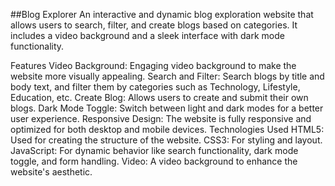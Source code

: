 ##Blog Explorer
An interactive and dynamic blog exploration website that allows users to search, filter, and create blogs based on categories. It includes a video background and a sleek interface with dark mode functionality.

Features
Video Background: Engaging video background to make the website more visually appealing.
Search and Filter: Search blogs by title and body text, and filter them by categories such as Technology, Lifestyle, Education, etc.
Create Blog: Allows users to create and submit their own blogs.
Dark Mode Toggle: Switch between light and dark modes for a better user experience.
Responsive Design: The website is fully responsive and optimized for both desktop and mobile devices.
Technologies Used
HTML5: Used for creating the structure of the website.
CSS3: For styling and layout.
JavaScript: For dynamic behavior like search functionality, dark mode toggle, and form handling.
Video: A video background to enhance the website's aesthetic.
